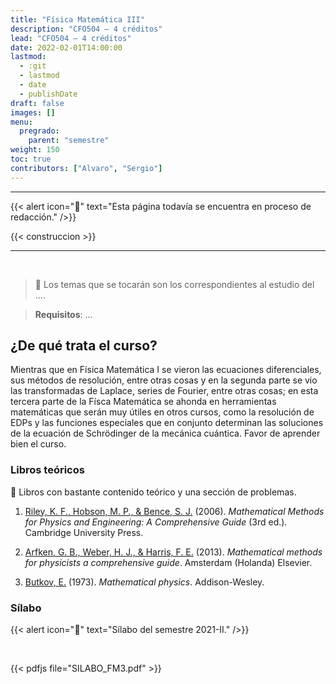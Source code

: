 ```yaml
---
title: "Física Matemática III"
description: "CFO504 — 4 créditos"
lead: "CFO504 — 4 créditos"
date: 2022-02-01T14:00:00
lastmod:
  - :git
  - lastmod
  - date
  - publishDate
draft: false
images: []
menu:
  pregrado:
    parent: "semestre"
weight: 150
toc: true
contributors: ["Alvaro", "Sergio"]
---
```


---

{{< alert icon="🔔" text="Esta página todavía se encuentra en proceso de redacción." />}}

{{< construccion >}}

---

<br>

> 📌 Los temas que se tocarán son los correspondientes al estudio del ....

[](ignored)

> <b>Requisitos</b>: ...

## ¿De qué trata el curso?

Mientras que en Física Matemática I se vieron las ecuaciones diferenciales, sus métodos de resolución, entre otras cosas y en la segunda parte se vio las transformadas de Laplace, series de Fourier, entre otras cosas; en esta tercera parte de la Físca Matemática se ahonda en herramientas matemáticas que serán muy útiles en otros cursos, como la resolución de EDPs y las funciones especiales que en conjunto determinan las soluciones de la ecuación de Schrödinger de la mecánica cuántica. Favor de aprender bien el curso.

### Libros teóricos

🔸 Libros con bastante contenido teórico y una sección de problemas.

1. [Riley, K. F., Hobson, M. P., & Bence, S. J.](https://drive.google.com/file/d/1HQNttx19dTLOdeoRoGpca7c9nFsA2xbD/view?usp=sharing) (2006). *Mathematical Methods for Physics and Engineering: A Comprehensive Guide* (3rd ed.). Cambridge University Press.

2. [Arfken, G. B., Weber, H. J., & Harris, F. E.](https://drive.google.com/file/d/1r75mbP2igqV4Ruk3D3e3-lvh4mQqwVns/view?usp=sharing) (2013). *Mathematical methods for physicists a comprehensive guide*. Amsterdam (Holanda) Elsevier.

3. [Butkov, E.](https://drive.google.com/file/d/10_3wi7Zc2NuF_57YlUrCnSf49HMFLS5e/view?usp=sharing) (1973). *Mathematical physics*. Addison-Wesley.

### Sílabo

{{< alert icon="🔔" text="Sílabo del semestre 2021-II." />}}

<br>

{{< pdfjs file="SILABO_FM3.pdf" >}}
